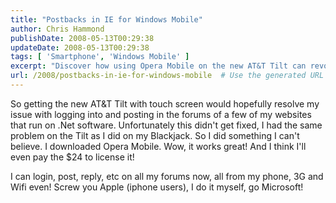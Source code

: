 ```yaml
---
title: "Postbacks in IE for Windows Mobile"
author: Chris Hammond
publishDate: 2008-05-13T00:29:38
updateDate: 2008-05-13T00:29:38
tags: [ 'Smartphone', 'Windows Mobile' ]
excerpt: "Discover how using Opera Mobile on the new AT&T Tilt can revolutionize your forum experience, allowing seamless access and interaction from your phone."
url: /2008/postbacks-in-ie-for-windows-mobile  # Use the generated URL with year
---
```

<p>So getting the new AT&amp;T Tilt with touch screen would hopefully resolve my issue with logging into and posting in the forums of a few of my websites that run on .Net software. Unfortunately this didn't get fixed,&#160;I had the same problem on the Tilt as I did on my Blackjack. So I did something I can't believe. I downloaded Opera Mobile. Wow, it works great! And I think I'll even pay the $24 to license it!</p> <p>I can login, post, reply, etc on all my forums now, all from my phone, 3G and Wifi even! Screw you Apple (iphone users), I do it myself, go Microsoft!</p>


